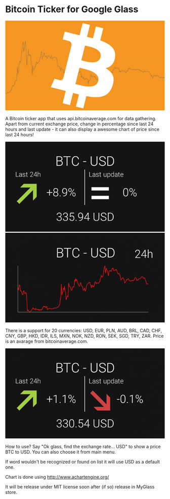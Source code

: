 Bitcoin Ticker for Google Glass
===================
![bitcoin ticker](https://raw.githubusercontent.com/tajchert/GlassCryptoCurrency/master/assets/bitcointickert_tile_color_640x360.png)

A Bitcoin ticker app that uses api.bitcoinaverage.com for data gathering.
Apart from current exchange price, change in percentage since last 24 hours and last update - it can also display a awesome chart of price since last 24 hours!

![bitcoin ticker](https://raw.githubusercontent.com/tajchert/GlassCryptoCurrency/master/assets/screenshot_1.png)
![bitcoin ticker](https://raw.githubusercontent.com/tajchert/GlassCryptoCurrency/master/assets/screenshot_3.png)

There is a support for 20 currencies: USD, EUR, PLN, AUD, BRL, CAD, CHF, CNY, GBP, HKD, IDR, ILS, MXN, NOK, NZD, RON, SEK, SGD, TRY, ZAR. Price is an avarage from bitcoinaverage.com.

![bitcoin ticker](https://raw.githubusercontent.com/tajchert/GlassCryptoCurrency/master/assets/screenshot_2.png)

How to use?
Say "Ok glass, find the exchange rate... USD" to show a price BTC to USD. You can also choose it from main menu. 

If word wouldn't be recognized or found on list it will use USD as a default one.


Chart is done using http://www.achartengine.org/

It will be release under MIT license soon after (if so) release in MyGlass store.
